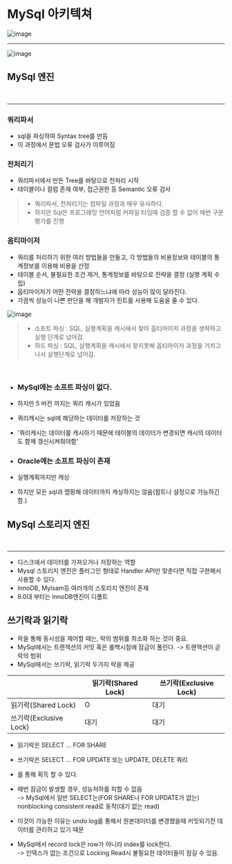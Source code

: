 # MySql 아키텍쳐
![image](https://user-images.githubusercontent.com/60100532/201478416-c4f0a20c-a684-490b-b4cb-c4f9d1eca3ca.png)
___
![image](https://user-images.githubusercontent.com/60100532/201478491-43c18b10-8c7f-4121-ab7c-7d1585498a6a.png)

## MySql 엔진
<br />  

___
### 쿼리파서
* sql을 파싱하여 Syntax tree를 만듬
* 이 과정에서 문법 오류 검사가 이루어짐

### 전처리기
* 쿼리파서에서 만든 Tree를 바탕으로 전처리 시작
* 테이블이나 컬럼 존재 여부, 접근권한 등 Semantic 오류 검사

> * 쿼리파서, 전처리기는 컴파일 과정과 매우 유사하다.
> * 하지만 Sql은 프로그래밍 언어처럼 커파일 타임때 검증 할 수 없어 매번 구문 평가를 진행
>

### 옴티마이저
* 쿼리를 처리하기 위한 여러 방법들을 만들고, 각 방법들의 비용정보와 테이블의 통계정보를 이용해 비용을 산정
* 테이블 순서, 불필요한 조건 제거, 통계정보를 바탕으로 전략을 결정 (실행 계획 수립)
* 옵티마이저가 어떤 전략을 결정하느냐에 따라 성능이 많이 달라진다.
* 가끔씩 성능이 나쁜 판단을 해 개발자가 힌트를 사용해 도움을 줄 수 있다.

![image](https://user-images.githubusercontent.com/60100532/201478747-241734bc-30f3-48e4-aac3-ed81cbe26163.png)


> * 소프트 파싱 : SQL, 실행계획을 캐시에서 찾아 옵티마이저 과정을 생략하고 실행 단계로 넘어감.
> * 하드 파싱 : SQL, 실행계획을 캐시에서 찾지못해 옵티마이저 과정을 거치고나서 실행단계로 넘어감.   
<br />  
  
* ### MySql에는 소프트 파싱이 없다.
* 하지만 5 버전 까지는 쿼리 캐시가 있었음
* 쿼리캐시는 sql에 해당하는 데이터를 저장하는 것
* '쿼리캐시는 데이터를 캐시하기 때문에 테이블의 데이터가 변경되면 캐시의 데이터도 함께 갱신시켜줘야함'

* ### Oracle에는 소프트 파싱이 존재
* 실행계획까지만 캐싱
* 하지만 모든 sql과 맵핑해 데이터까지 캐싱하지는 않음(힘트나 설정으로 가능하긴함.)

## MySql 스토리지 엔진
<br />  

___
* 디스크에서 데이터를 가져오거나 저장하는 역할
* Mysql  스토리지 엔진은 플러그인 형태로 Handler API만 맞춘다면 직접 구현해서 사용할 수 있다.
* InnoDB, Mylsam등 여러개의 스토리지 엔진이 존재
* 8.0대 부터는 InnoDB엔진이 디폴트



## 쓰기락과 읽기락
* 락을 통해 동시성을 제어할 때는, 락의 범위를 최소화 하는 것이 중요.
* MySql에서는 트랜잭션의 커밋 혹은 롤백시점에 잠금이 풀린다. -> 트랜잭션이 곧 락의 범위 
* MySql에서는 쓰기락, 읽기락 두가지 락을 제공

|                     | 읽기락(Shared Lock) | 쓰기락(Exclusive Lock) |
|---------------------|------------------|---------------------|
| 읽기락(Shared Lock)    | O                | 대기                  |
| 쓰기락(Exclusive Lock) | 대기               | 대기                  |

* 읽기락은 SELECT ... FOR SHARE
* 쓰기락은 SELECT ... FOR UPDATE 또는 UPDATE, DELETE 쿼리
* 를 통해 획득 할 수 있다.

* 매번 잠금이 발생할 경우, 성능저하를 피할 수 없음   
-> MySql에서 일반 SELECT는(FOR SHARE나 FOR UPDATE가 없는) nonblocking consistent read로 동작(대기 없는 read)
* 이것이 가능한 이유는 undo log를 통해서 원본데이터를 변경했을때 커밋되기전 데이터를 관리하고 있기 때문
* MySql에서 record lock은 row가 아니라 index를 lock한다.  
-> 인덱스가 없는 조건으로 Locking Read시 불필요한 데이터들이 잠길 수 있음.